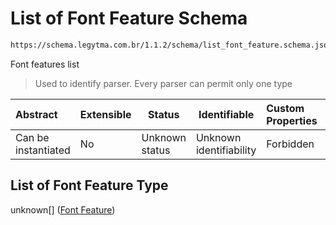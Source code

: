 # List of Font Feature Schema

```txt
https://schema.legytma.com.br/1.1.2/schema/list_font_feature.schema.json
```

Font features list


> Used to identify parser. Every parser can permit only one type
>

| Abstract            | Extensible | Status         | Identifiable            | Custom Properties | Additional Properties | Access Restrictions | Defined In                                                                                      |
| :------------------ | ---------- | -------------- | ----------------------- | :---------------- | --------------------- | ------------------- | ----------------------------------------------------------------------------------------------- |
| Can be instantiated | No         | Unknown status | Unknown identifiability | Forbidden         | Allowed               | none                | [list_font_feature.schema.json](../schema/list_font_feature.schema.json) |

## List of Font Feature Type

unknown\[] ([Font Feature](list_font_feature-font-feature.md))
